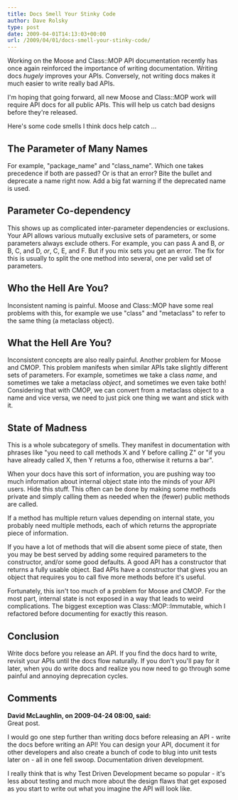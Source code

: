 ```yaml
---
title: Docs Smell Your Stinky Code
author: Dave Rolsky
type: post
date: 2009-04-01T14:13:03+00:00
url: /2009/04/01/docs-smell-your-stinky-code/
---
```

Working on the Moose and Class::MOP API documentation recently has once again reinforced the importance of writing documentation. Writing docs _hugely_ improves your APIs. Conversely, not writing docs makes it much easier to write really bad APIs.

I'm hoping that going forward, all new Moose and Class::MOP work will require API docs for all public APIs. This will help us catch bad designs before they're released.

Here's some code smells I think docs help catch ...

## The Parameter of Many Names

For example, "package_name" and "class_name". Which one takes precedence if both are passed? Or is that an error? Bite the bullet and deprecate a name right now. Add a big fat warning if the deprecated name is used.

## Parameter Co-dependency

This shows up as complicated inter-parameter dependencies or exclusions. Your API allows various mutually exclusive sets of parameters, or some parameters always exclude others. For example, you can pass A and B, _or_ B, C, and D, _or_, C, E, and F. But if you mix sets you get an error. The fix for this is usually to split the one method into several, one per valid set of parameters.

## Who the Hell Are You?

Inconsistent naming is painful. Moose and Class::MOP have some real problems with this, for example we use "class" and "metaclass" to refer to the same thing (a metaclass object).

## What the Hell Are You?

Inconsistent concepts are also really painful. Another problem for Moose and CMOP. This problem manifests when similar APIs take slightly different sets of parameters. For example, sometimes we take a class _name_, and sometimes we take a metaclass _object_, and sometimes we even take both! Considering that with CMOP, we can convert from a metaclass object to a name and vice versa, we need to just pick one thing we want and stick with it.

## State of Madness

This is a whole subcategory of smells. They manifest in documentation with phrases like "you need to call methods X and Y before calling Z" or "if you have already called X, then Y returns a foo, otherwise it returns a bar".

When your docs have this sort of information, you are pushing way too much information about internal object state into the minds of your API users. Hide this stuff. This often can be done by making some methods private and simply calling them as needed when the (fewer) public methods are called.

If a method has multiple return values depending on internal state, you probably need multiple methods, each of which returns the appropriate piece of information.

If you have a lot of methods that will die absent some piece of state, then you may be best served by adding some required parameters to the constructor, and/or some good defaults. A good API has a constructor that returns a fully usable object. Bad APIs have a constructor that gives you an object that requires you to call five more methods before it's useful.

Fortunately, this isn't too much of a problem for Moose and CMOP. For the most part, internal state is not exposed in a way that leads to weird complications. The biggest exception was Class::MOP::Immutable, which I refactored before documenting for exactly this reason.

## Conclusion

Write docs before you release an API. If you find the docs hard to write, revisit your APIs until the docs flow naturally. If you don't you'll pay for it later, when you do write docs and realize you now need to go through some painful and annoying deprecation cycles.

## Comments

**David McLaughlin, on 2009-04-24 08:00, said:**  
Great post. 

I would go one step further than writing docs before releasing an API - write the docs before writing an API! You can design your API, document it for other developers and also create a bunch of code to blug into unit tests later on - all in one fell swoop. Documentation driven development. 

I really think that is why Test Driven Development became so popular - it's less about testing and much more about the design flaws that get exposed as you start to write out what you imagine the API will look like.